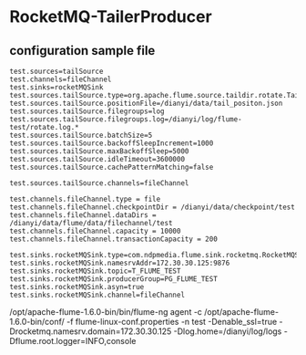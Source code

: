 # RocketMQ-TailerProducer
## configuration sample file
```
test.sources=tailSource
test.channels=fileChannel
test.sinks=rocketMQSink
test.sources.tailSource.type=org.apache.flume.source.taildir.rotate.TaildirSource
test.sources.tailSource.positionFile=/dianyi/data/tail_positon.json
test.sources.tailSource.filegroups=log
test.sources.tailSource.filegroups.log=/dianyi/log/flume-test/rotate.log.*
test.sources.tailSource.batchSize=5
test.sources.tailSource.backoffSleepIncrement=1000
test.sources.tailSource.maxBackoffSleep=5000
test.sources.tailSource.idleTimeout=3600000
test.sources.tailSource.cachePatternMatching=false

test.sources.tailSource.channels=fileChannel

test.channels.fileChannel.type = file
test.channels.fileChannel.checkpointDir = /dianyi/data/checkpoint/test
test.channels.fileChannel.dataDirs = /dianyi/data/flume/data/filechannel/test
test.channels.fileChannel.capacity = 10000
test.channels.fileChannel.transactionCapacity = 200

test.sinks.rocketMQSink.type=com.ndpmedia.flume.sink.rocketmq.RocketMQSink
test.sinks.rocketMQSink.namesrvAddr=172.30.30.125:9876
test.sinks.rocketMQSink.topic=T_FLUME_TEST
test.sinks.rocketMQSink.producerGroup=PG_FLUME_TEST
test.sinks.rocketMQSink.asyn=true
test.sinks.rocketMQSink.channel=fileChannel
```

/opt/apache-flume-1.6.0-bin/bin/flume-ng agent -c /opt/apache-flume-1.6.0-bin/conf/ -f flume-linux-conf.properties -n test -Denable_ssl=true -Drocketmq.namesrv.domain=172.30.30.125 -Dlog.home=/dianyi/log/logs -Dflume.root.logger=INFO,console

